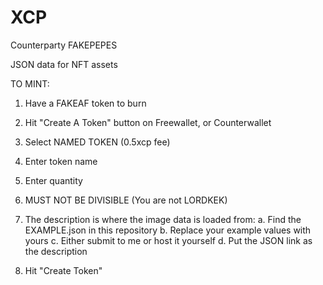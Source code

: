 # XCP

Counterparty FAKEPEPES

JSON data for NFT assets

TO MINT:

1. Have a FAKEAF token to burn

2. Hit "Create A Token" button on Freewallet, or Counterwallet

3. Select NAMED TOKEN (0.5xcp fee)

4. Enter token name

5. Enter quantity

6. MUST NOT BE DIVISIBLE (You are not LORDKEK)

7. The description is where the image data is loaded from: 
    a. Find the EXAMPLE.json in this repository 
    b. Replace your example values with yours 
    c. Either submit to me or host it yourself 
    d. Put the JSON link as the description

8. Hit "Create Token"
